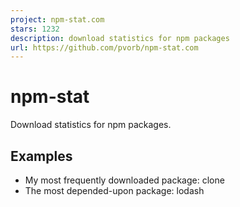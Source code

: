 ```yaml
---
project: npm-stat.com
stars: 1232
description: download statistics for npm packages
url: https://github.com/pvorb/npm-stat.com
---
```


npm-stat
========

Download statistics for npm packages.

Examples
--------

-   My most frequently downloaded package: clone
-   The most depended-upon package: lodash
